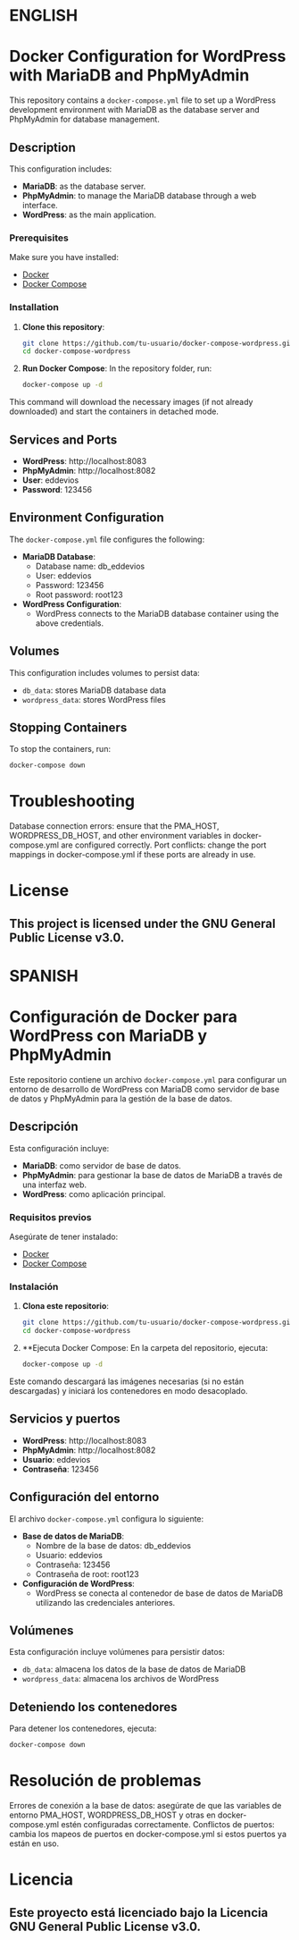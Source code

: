 # ENGLISH 

# Docker Configuration for WordPress with MariaDB and PhpMyAdmin

This repository contains a `docker-compose.yml` file to set up a WordPress development environment with MariaDB as the database server and PhpMyAdmin for database management.

## Description

This configuration includes:
* **MariaDB**: as the database server.
* **PhpMyAdmin**: to manage the MariaDB database through a web interface.
* **WordPress**: as the main application.

### Prerequisites

Make sure you have installed:

* [Docker](https://docs.docker.com/get-docker/)
* [Docker Compose](https://docs.docker.com/compose/install/)

### Installation

1. **Clone this repository**:
   ```bash
   git clone https://github.com/tu-usuario/docker-compose-wordpress.git
   cd docker-compose-wordpress
2. **Run Docker Compose**: In the repository folder, run:
   ```bash
   docker-compose up -d
This command will download the necessary images (if not already downloaded) and start the containers in detached mode.

## Services and Ports

* **WordPress**: http://localhost:8083
* **PhpMyAdmin**: http://localhost:8082
* **User**: eddevios
* **Password**: 123456

## Environment Configuration

The `docker-compose.yml` file configures the following:

* **MariaDB Database**:
	+ Database name: db_eddevios
	+ User: eddevios
	+ Password: 123456
	+ Root password: root123
* **WordPress Configuration**:
	+ WordPress connects to the MariaDB database container using the above credentials.

## Volumes

This configuration includes volumes to persist data:

* `db_data`: stores MariaDB database data
* `wordpress_data`: stores WordPress files

## Stopping Containers

To stop the containers, run:
  ```bash
  docker-compose down
```
# Troubleshooting
Database connection errors: ensure that the PMA_HOST, WORDPRESS_DB_HOST, and other environment variables in docker-compose.yml are configured correctly.
Port conflicts: change the port mappings in docker-compose.yml if these ports are already in use.

# License
## This project is licensed under the GNU General Public License v3.0.

# SPANISH 
# Configuración de Docker para WordPress con MariaDB y PhpMyAdmin

Este repositorio contiene un archivo `docker-compose.yml` para configurar un entorno de desarrollo de WordPress con MariaDB como servidor de base de datos y PhpMyAdmin para la gestión de la base de datos.

## Descripción

Esta configuración incluye:
* **MariaDB**: como servidor de base de datos.
* **PhpMyAdmin**: para gestionar la base de datos de MariaDB a través de una interfaz web.
* **WordPress**: como aplicación principal.

### Requisitos previos

Asegúrate de tener instalado:

* [Docker](https://docs.docker.com/get-docker/)
* [Docker Compose](https://docs.docker.com/compose/install/)

### Instalación

1. **Clona este repositorio**:
   ```bash
   git clone https://github.com/tu-usuario/docker-compose-wordpress.git
   cd docker-compose-wordpress
2. **Ejecuta Docker Compose: En la carpeta del repositorio, ejecuta:
   ```bash
   docker-compose up -d
Este comando descargará las imágenes necesarias (si no están descargadas) y iniciará los contenedores en modo desacoplado.

## Servicios y puertos

* **WordPress**: http://localhost:8083
* **PhpMyAdmin**: http://localhost:8082
* **Usuario**: eddevios
* **Contraseña**: 123456

## Configuración del entorno

El archivo `docker-compose.yml` configura lo siguiente:

* **Base de datos de MariaDB**:
	+ Nombre de la base de datos: db_eddevios
	+ Usuario: eddevios
	+ Contraseña: 123456
	+ Contraseña de root: root123
* **Configuración de WordPress**:
	+ WordPress se conecta al contenedor de base de datos de MariaDB utilizando las credenciales anteriores.

## Volúmenes

Esta configuración incluye volúmenes para persistir datos:

* `db_data`: almacena los datos de la base de datos de MariaDB
* `wordpress_data`: almacena los archivos de WordPress

## Deteniendo los contenedores

Para detener los contenedores, ejecuta:
  ```bash
  docker-compose down
```
# Resolución de problemas
Errores de conexión a la base de datos: asegúrate de que las variables de entorno PMA_HOST, WORDPRESS_DB_HOST y otras en docker-compose.yml estén configuradas correctamente.
Conflictos de puertos: cambia los mapeos de puertos en docker-compose.yml si estos puertos ya están en uso.

# Licencia
## Este proyecto está licenciado bajo la Licencia GNU General Public License v3.0.

